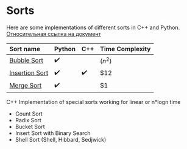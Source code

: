 # Sorts

Here are some implementations of different sorts in C++ and Python.
[Относительная ссылка на документ](../blob/master/LICENSE)

| Sort name                                                | Python           | C++  | Time Complexity |
|:---------------------------------------------------------|:-----------------|:-----|:----------------| 
| [Bubble Sort](../blob/master/sorts/bubble_sort.py)       |:heavy_check_mark:|      | $(n^2)$         |
| [Insertion Sort](../blob/master/sorts/insertion_sort.py) |:heavy_check_mark:|:heavy_check_mark:| $12             |
| [Merge Sort](../blob/master/sorts/merge_sort.py)         |:heavy_check_mark:|      | $1              |

C++ Implementation of special sorts working for linear or n*logn time

- Count Sort
- Radix Sort
- Bucket Sort
- Insert Sort with Binary Search
- Shell Sort (Shell, Hibbard, Sedjwick)
